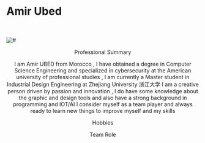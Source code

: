 # Amir Ubed 
<br><div class="loader"><img src="https://i.ibb.co/Jsw6wS7/l-QDPJxbqo4n-Xlif-NEADNDIKwc-Dd-Nl-YNUSh8-Dg-X-g50-Bh-AA-3202-4096.jpg" alt="#" /></div>
<p align="center">Professional Summary</p>
<p align="center">
I am Amir UBED from Morocco , I have obtained a degree in Computer Science Engineering and specialized in cybersecurity at the American university of professional studies , I am currently a Master student in Industrial Design Engineering at Zhejiang University 浙江大学
I am a creative person driven by passion and innovation , I do have some knowledge about the graphic and design tools and also have a strong background in programming and IOT/AI
I consider myself as a team player and always ready to learn new things to improve myself and my skills 
</p>
<p align="center">Hobbies</p>
<p align="center">

</p>
<p align="center">Team Role</p>
<p align="center">

</p>

